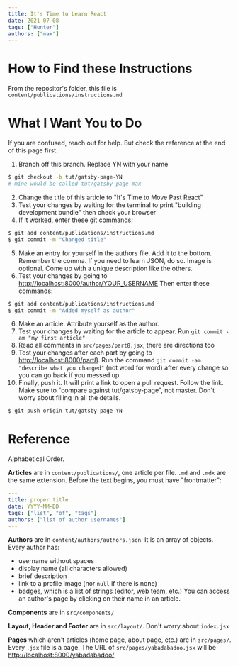 ```yaml
---
title: It's Time to Learn React
date: 2021-07-08
tags: ["Hunter"]
authors: ["max"]
---
```


# How to Find these Instructions

From the repositor's folder, this file is `content/publications/instructions.md`

# What I Want You to Do

If you are confused, reach out for help. But check the reference at the end of this page first.

1. Branch off this branch. Replace YN with your name
```bash
$ git checkout -b tut/gatsby-page-YN
# mine would be called tut/gatsby-page-max
```
2. Change the title of this article to "It's Time to Move Past React"
3. Test your changes by waiting for the terminal to print "building development bundle" then check your browser
4. If it worked, enter these git commands:
```bash
$ git add content/publications/instructions.md
$ git commit -m "Changed title"
```
5. Make an entry for yourself in the authors file. Add it to the bottom. Remember the comma. If you need to learn JSON, do so. Image is optional. Come up with a unique description like the others.
5. Test your changes by going to <http://localhost:8000/author/YOUR_USERNAME> Then enter these commands:
```bash
$ git add content/publications/instructions.md
$ git commit -m "Added myself as author"
```
6. Make an article. Attribute yourself as the author.
7. Test your changes by waiting for the article to appear. Run `git commit -am "my first article"`
8. Read all comments in `src/pages/part8.jsx`, there are directions too
9. Test your changes after each part by going to <http://localhost:8000/part8>. Run the command `git commit -am "describe what you changed"` (not word for word) after every change so you can go back if you messed up.
10. Finally, push it. It will print a link to open a pull request. Follow the link. Make sure to "compare against tut/gatsby-page", not master. Don't worry about filling in all the details.
```bash
$ git push origin tut/gatsby-page-YN
```

# Reference

Alphabetical Order.

**Articles** are in `content/publications/`, one article per file. `.md` and `.mdx` are the same extension. Before the text begins, you must have "frontmatter":
```YAML
---
title: proper title
date: YYYY-MM-DD
tags: ["list", "of", "tags"]
authors: ["list of author usernames"]
---
```

**Authors** are in `content/authors/authors.json`. It is an array of objects. Every author has:
- username without spaces
- display name (all characters allowed)
- brief description
- link to a profile image (nor `null` if there is none)
- badges, which is a list of strings (editor, web team, etc.)
You can access an author's page by clicking on their name in an article.

**Components** are in `src/components/`

**Layout, Header and Footer** are in `src/layout/`. Don't worry about `index.jsx`

**Pages** which aren't articles (home page, about page, etc.) are in `src/pages/`. Every `.jsx` file is a page. The URL of `src/pages/yabadabadoo.jsx` will be <http://localhost:8000/yabadabadoo/>

